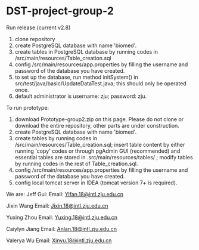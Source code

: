 # DST-project-group-2

Run release (current v2.8)
1. clone repository
2. create PostgreSQL database with name 'biomed'.
3. create tables in PostgreSQL database by running codes in /src/main/resources/Table_creation.sql
4. config /src/main/resources/app.properties by filling the username and password of the database you have created.
5. to set up the database, run method initSystem() in src/test/java/basic/UpdateDataTest.java; this should only be operated once.
6. default administrator is username: zju; password: zju.

To run prototype:
1. download Prototype-group2.zip on this page. Please do not clone or download the entire repository, other parts are under construction.
2. create PostgreSQL database with name 'biomed'.
3. create tables by running codes in /src/main/resources/Table_creation.sql; insert table content by either running 'copy' codes or through pgAdmin GUI (recommended) and essential tables are stored in .src/main/resources/tables/ ; modify tables by running codes in the rest of Table_creation.sql.
4. config /src/main/resources/app.properties by filling the username and password of the database you have created.
5. config local tomcat server in IDEA (tomcat version 7+ is required).

We are:
Jeff Gui: Email: Yifan.18@intl.zju.edu.cn

Jixin Wang Email: Jixin.18@intl.zju.edu.cn

Yuxing Zhou Email: Yuxing.18@intl.zju.edu.cn

Caiylyn Jiang Email: Anlan.18@intl.zju.edu.cn

Valerya Wu Email: Xinyu.18@intl.zju.edu.cn
